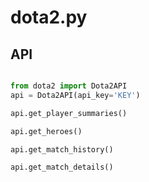 dota2.py
========

API
---

```python

from dota2 import Dota2API
api = Dota2API(api_key='KEY')
```

```python
api.get_player_summaries()
```

```python
api.get_heroes()
```

```python
api.get_match_history()
```

```python
api.get_match_details()
```